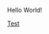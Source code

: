 Hello World!

<a href="https://gbernstein6.github.io/gbernstein6.github.io/test.md" title="test">Test</a>
